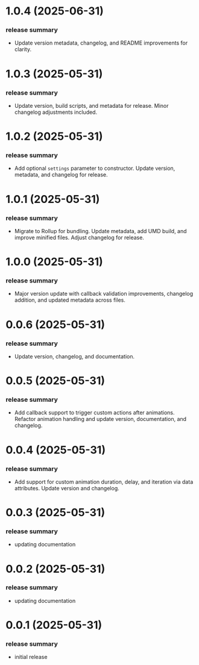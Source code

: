 <a name="1.0.4"></a>
# 1.0.4 (2025-06-31)

### release summary

- Update version metadata, changelog, and README improvements for clarity.

<a name="1.0.3"></a>
# 1.0.3 (2025-05-31)

### release summary

- Update version, build scripts, and metadata for release. Minor changelog adjustments included.

<a name="1.0.2"></a>
# 1.0.2 (2025-05-31)

### release summary

- Add optional `settings` parameter to constructor. Update version, metadata, and changelog for release.

<a name="1.0.1"></a>
# 1.0.1 (2025-05-31)

### release summary

- Migrate to Rollup for bundling. Update metadata, add UMD build, and improve minified files. Adjust changelog for release.

<a name="1.0.0"></a>
# 1.0.0 (2025-05-31)

### release summary

- Major version update with callback validation improvements, changelog addition, and updated metadata across files.

<a name="0.0.6"></a>
# 0.0.6 (2025-05-31)

### release summary

- Update version, changelog, and documentation.

<a name="0.0.5"></a>
# 0.0.5 (2025-05-31)

### release summary

- Add callback support to trigger custom actions after animations. Refactor animation handling and update version, documentation, and changelog.

<a name="0.0.4"></a>
# 0.0.4 (2025-05-31)

### release summary

- Add support for custom animation duration, delay, and iteration via data attributes. Update version and changelog.

<a name="0.0.3"></a>
# 0.0.3 (2025-05-31)

### release summary

- updating documentation

<a name="0.0.2"></a>
# 0.0.2 (2025-05-31)

### release summary

- updating documentation

<a name="0.0.1"></a>
# 0.0.1 (2025-05-31)

### release summary

- initial release